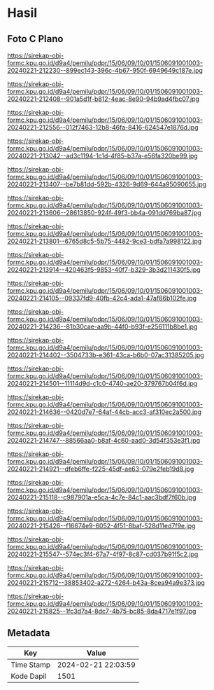 # Hasil

## Foto C Plano

https://sirekap-obj-formc.kpu.go.id/d9a4/pemilu/pdpr/15/06/09/10/01/1506091001003-20240221-212230--899ec143-396c-4b67-950f-6949649c187e.jpg

https://sirekap-obj-formc.kpu.go.id/d9a4/pemilu/pdpr/15/06/09/10/01/1506091001003-20240221-212408--901a5d1f-b812-4eac-8e90-94b9ad4fbc07.jpg

https://sirekap-obj-formc.kpu.go.id/d9a4/pemilu/pdpr/15/06/09/10/01/1506091001003-20240221-212556--012f7463-12b8-46fa-8416-624547e1876d.jpg

https://sirekap-obj-formc.kpu.go.id/d9a4/pemilu/pdpr/15/06/09/10/01/1506091001003-20240221-213042--ad3c1194-1c1d-4f85-b37a-e56fa320be99.jpg

https://sirekap-obj-formc.kpu.go.id/d9a4/pemilu/pdpr/15/06/09/10/01/1506091001003-20240221-213407--be7b81dd-592b-4326-9d69-644a95090655.jpg

https://sirekap-obj-formc.kpu.go.id/d9a4/pemilu/pdpr/15/06/09/10/01/1506091001003-20240221-213606--28613850-924f-49f3-bb4a-091dd769ba87.jpg

https://sirekap-obj-formc.kpu.go.id/d9a4/pemilu/pdpr/15/06/09/10/01/1506091001003-20240221-213801--6765d8c5-5b75-4482-9ce3-bdfa7a998122.jpg

https://sirekap-obj-formc.kpu.go.id/d9a4/pemilu/pdpr/15/06/09/10/01/1506091001003-20240221-213914--420463f5-9853-40f7-b329-3b3d211430f5.jpg

https://sirekap-obj-formc.kpu.go.id/d9a4/pemilu/pdpr/15/06/09/10/01/1506091001003-20240221-214105--09337fd9-40fb-42c4-ada1-47af86b102fe.jpg

https://sirekap-obj-formc.kpu.go.id/d9a4/pemilu/pdpr/15/06/09/10/01/1506091001003-20240221-214236--81b30cae-aa9b-44f0-b93f-e256111b8be1.jpg

https://sirekap-obj-formc.kpu.go.id/d9a4/pemilu/pdpr/15/06/09/10/01/1506091001003-20240221-214402--3504733b-e361-43ca-b6b0-07ac31385205.jpg

https://sirekap-obj-formc.kpu.go.id/d9a4/pemilu/pdpr/15/06/09/10/01/1506091001003-20240221-214501--11114d9d-c1c0-4740-ae20-379767b04f6d.jpg

https://sirekap-obj-formc.kpu.go.id/d9a4/pemilu/pdpr/15/06/09/10/01/1506091001003-20240221-214636--0420d7e7-64af-44cb-acc3-af310ec2a500.jpg

https://sirekap-obj-formc.kpu.go.id/d9a4/pemilu/pdpr/15/06/09/10/01/1506091001003-20240221-214747--88566aa0-b8af-4c60-aad0-3d54f353e3f1.jpg

https://sirekap-obj-formc.kpu.go.id/d9a4/pemilu/pdpr/15/06/09/10/01/1506091001003-20240221-214921--dfeb6ffe-f225-45df-ae63-079e2feb19d8.jpg

https://sirekap-obj-formc.kpu.go.id/d9a4/pemilu/pdpr/15/06/09/10/01/1506091001003-20240221-215118--c987901a-e5ca-4c7e-84c1-aac3bdf7f60b.jpg

https://sirekap-obj-formc.kpu.go.id/d9a4/pemilu/pdpr/15/06/09/10/01/1506091001003-20240221-215426--f16674e9-6052-4f51-8baf-528d11ed7f9e.jpg

https://sirekap-obj-formc.kpu.go.id/d9a4/pemilu/pdpr/15/06/09/10/01/1506091001003-20240221-215547--574ec3f4-67a7-4f97-8c87-cd037b91f5c2.jpg

https://sirekap-obj-formc.kpu.go.id/d9a4/pemilu/pdpr/15/06/09/10/01/1506091001003-20240221-215712--38853402-a272-4264-b43a-8cea94a9e373.jpg

https://sirekap-obj-formc.kpu.go.id/d9a4/pemilu/pdpr/15/06/09/10/01/1506091001003-20240221-215825--1fc3d7a4-8dc7-4b75-bc85-8da4717e1f97.jpg


## Metadata

| Key        | Value               |
| ---------- | ------------------- |
| Time Stamp | 2024-02-21 22:03:59 |
| Kode Dapil | 1501                |



